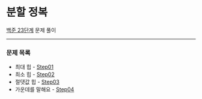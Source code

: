 # 분할 정복
[백준 23단계](https://www.acmicpc.net/step/13) 문제 풀이

---

### 문제 목록

- 최대 힙 - [Step01](https://github.com/StudyForCoding/BEAKJOON/tree/master/23_PriorityQueue/Step01/README.md)
- 최소 힙 - [Step02](https://github.com/StudyForCoding/BEAKJOON/tree/master/23_PriorityQueue/Step02/README.md)
- 절댓값 힙 - [Step03](https://github.com/StudyForCoding/BEAKJOON/tree/master/23_PriorityQueue/Step03/README.md)
- 가운데를 말해요 - [Step04](https://github.com/StudyForCoding/BEAKJOON/tree/master/23_PriorityQueue/Step04/README.md)

